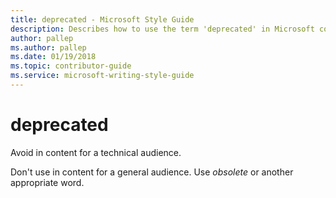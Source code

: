 ```yaml
---
title: deprecated - Microsoft Style Guide
description: Describes how to use the term 'deprecated' in Microsoft content for different audiences and provides alternatives to use instead.
author: pallep
ms.author: pallep
ms.date: 01/19/2018
ms.topic: contributor-guide
ms.service: microsoft-writing-style-guide
---
```


# deprecated

Avoid in content for a technical audience. 

Don't use in content for a general audience. Use *obsolete* or another appropriate word.
